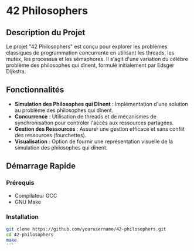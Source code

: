 # 42 Philosophers

## Description du Projet

Le projet "42 Philosophers" est conçu pour explorer les problèmes classiques de programmation concurrente en utilisant les threads, les mutex, les processus et les sémaphores. Il s'agit d'une variation du célèbre problème des philosophes qui dînent, formulé initialement par Edsger Dijkstra.

## Fonctionnalités

- **Simulation des Philosophes qui Dînent** : Implémentation d'une solution au problème des philosophes qui dînent.
- **Concurrence** : Utilisation de threads et de mécanismes de synchronisation pour contrôler l'accès aux ressources partagées.
- **Gestion des Ressources** : Assurer une gestion efficace et sans conflit des ressources (fourchettes).
- **Visualisation** : Option de fournir une représentation visuelle de la simulation des philosophes qui dînent.

## Démarrage Rapide

### Prérequis

- Compilateur GCC
- GNU Make

### Installation

```bash
git clone https://github.com/yourusername/42-philosophers.git
cd 42-philosophers
make
'''
